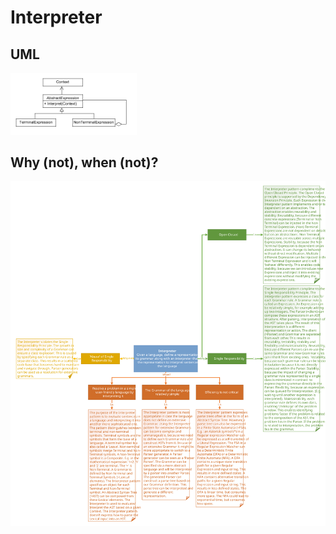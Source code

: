 # Interpreter
## UML
<img src=InterpreterUML.png width=40% height=40%>

## Why (not), when (not)?
![Interpreter](https://raw.githubusercontent.com/NiekBeijloos/Design-Patterns/master/Behavioral/03.%20Interpreter/Interpreter.svg?raw=true)
